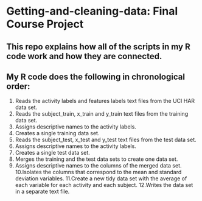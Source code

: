# Getting-and-cleaning-data: Final Course Project
## This repo explains how all of the scripts in my R code work and how they are connected.

## My R code does the following in chronological order:

1. Reads the activity labels and features labels text files from the UCI HAR data set.
2. Reads the subject_train, x_train and y_train text files from the training data set.
3. Assigns descriptive names to the activity labels.
4. Creates a single training data set.
5. Reads the subject_test, x_test and y_test text files from the test data set.
6. Assigns descriptive names to the activity labels.
7. Creates a single test data set.
8. Merges the training and the test data sets to create one data set.
9. Assigns descriptive names to the columns of the merged data set.
10.Isolates the columns that correspond to the mean and standard deviation variables.
11.Create a new tidy data set with the average of each variable for each activity and each subject.
12.Writes the data set in a separate text file.


